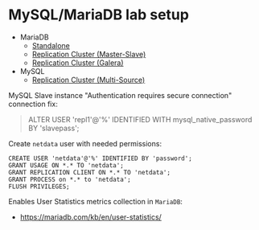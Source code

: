 # MySQL/MariaDB lab setup

- MariaDB
    - [Standalone](https://github.com/bitnami/containers/tree/main/bitnami/mariadb#tldr)
    - [Replication Cluster (Master-Slave)](https://github.com/bitnami/containers/tree/main/bitnami/mariadb#setting-up-a-replication-cluster)
    - [Replication Cluster (Galera)](https://github.com/bitnami/containers/tree/main/bitnami/mariadb-galera#setting-up-a-multi-master-cluster)
- MySQL
    - [Replication Cluster (Multi-Source)](https://github.com/wagnerjfr/mysql-multi-source-replication-docker)

MySQL Slave instance "Authentication requires secure connection" connection fix:
> ALTER USER 'repl1'@'%' IDENTIFIED WITH mysql_native_password BY 'slavepass';

Create `netdata` user with needed permissions:

```mysql
CREATE USER 'netdata'@'%' IDENTIFIED BY 'password';
GRANT USAGE ON *.* TO 'netdata';
GRANT REPLICATION CLIENT ON *.* TO 'netdata';
GRANT PROCESS on *.* to 'netdata';
FLUSH PRIVILEGES;
```

Enables User Statistics metrics collection in `MariaDB`:

- https://mariadb.com/kb/en/user-statistics/
